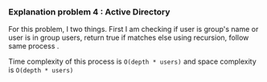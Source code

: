 ### Explanation problem 4 : Active Directory

For this problem, I two things. First I am checking if user is group's name or user is in group users, return true if 
matches else using recursion, follow same process .

Time complexity of this process is `O(depth * users)` and space complexity is `O(depth * users)`
